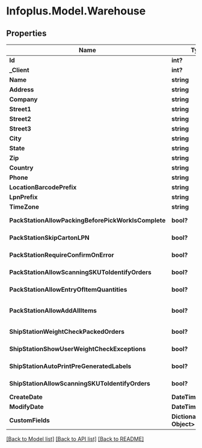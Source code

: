 # Infoplus.Model.Warehouse
## Properties

Name | Type | Description | Notes
------------ | ------------- | ------------- | -------------
**Id** | **int?** |  | [optional] 
**_Client** | **int?** |  | 
**Name** | **string** |  | 
**Address** | **string** |  | [optional] 
**Company** | **string** |  | 
**Street1** | **string** |  | 
**Street2** | **string** |  | [optional] 
**Street3** | **string** |  | [optional] 
**City** | **string** |  | 
**State** | **string** |  | [optional] 
**Zip** | **string** |  | 
**Country** | **string** |  | 
**Phone** | **string** |  | 
**LocationBarcodePrefix** | **string** |  | [optional] 
**LpnPrefix** | **string** |  | [optional] 
**TimeZone** | **string** |  | [optional] 
**PackStationAllowPackingBeforePickWorkIsComplete** | **bool?** |  | [default to false]
**PackStationSkipCartonLPN** | **bool?** |  | [default to false]
**PackStationRequireConfirmOnError** | **bool?** |  | [default to false]
**PackStationAllowScanningSKUToIdentifyOrders** | **bool?** |  | [default to false]
**PackStationAllowEntryOfItemQuantities** | **bool?** |  | [default to false]
**PackStationAllowAddAllItems** | **bool?** |  | [optional] [default to false]
**ShipStationWeightCheckPackedOrders** | **bool?** |  | [default to false]
**ShipStationShowUserWeightCheckExceptions** | **bool?** |  | [default to false]
**ShipStationAutoPrintPreGeneratedLabels** | **bool?** |  | [default to false]
**ShipStationAllowScanningSKUToIdentifyOrders** | **bool?** |  | [default to false]
**CreateDate** | **DateTime?** |  | [optional] 
**ModifyDate** | **DateTime?** |  | [optional] 
**CustomFields** | **Dictionary&lt;string, Object&gt;** |  | [optional] 

[[Back to Model list]](../README.md#documentation-for-models) [[Back to API list]](../README.md#documentation-for-api-endpoints) [[Back to README]](../README.md)

